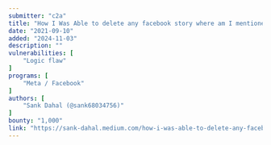 ```yaml
---
submitter: "c2a"
title: "How I Was Able to delete any facebook story where am I mentioned or tagged"
date: "2021-09-10"
added: "2024-11-03"
description: ""
vulnerabilities: [
    "Logic flaw"
]
programs: [
    "Meta / Facebook"
]
authors: [
    "Sank Dahal (@sank68034756)"
]
bounty: "1,000"
link: "https://sank-dahal.medium.com/how-i-was-able-to-delete-any-facebook-story-where-am-i-mentioned-or-tagged-10c38a50e55c"
---
```




